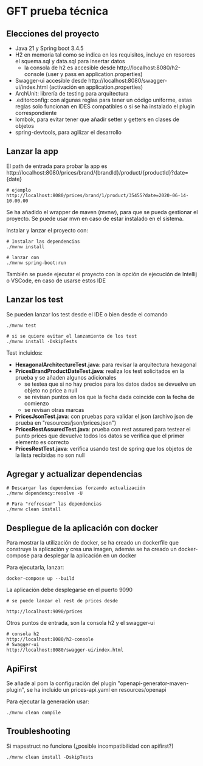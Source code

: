 # GFT prueba técnica

## Elecciones del proyecto

- Java 21 y Spring boot 3.4.5
- H2 en memoria tal como se indica en los requisitos, incluye en resorces el squema.sql y data.sql para insertar datos
	- la consola de h2 es accesible desde http://localhost:8080/h2-console (user y pass en application.properties)
- Swagger-ui accesible desde http://localhost:8080/swagger-ui/index.html (activación en application.properties)
- ArchUnit: librería de testing para arquitectura
- .editorconfig: con algunas reglas para tener un código uniforme, estas reglas solo funcionan en IDES compatibles o
  si se ha instalado el plugin correspondiente
- lombok, para evitar tener que añadir setter y getters en clases de objetos
- spring-devtools, para agilizar el desarrollo

## Lanzar la app

El path de entrada para probar la app es http://localhost:8080/prices/brand/{brandId}/product/{productId}?date={date}

```shell
# ejemplo
http://localhost:8080/prices/brand/1/product/35455?date=2020-06-14-10.00.00
```

Se ha añadido el wrapper de maven (mvnw), para que se pueda gestionar el proyecto. Se puede usar mvn en caso de estar
instalado en el sistema.

Instalar y lanzar el proyecto con:

```shell
# Instalar las dependencias 
./mvnw install

# lanzar con
./mvnw spring-boot:run
```

También se puede ejecutar el proyecto con la opción de ejecución de Intellij o VSCode, en caso de usarse estos IDE

## Lanzar los test

Se pueden lanzar los test desde el IDE o bien desde el comando

```shell
./mvnw test

# si se quiere evitar el lanzamiento de los test
./mvnw install -DskipTests
```

Test incluidos:

- **HexagonalArchitectureTest.java**: para revisar la arquitectura hexagonal
- **PricesBrandProductDateTest.java**: realiza los test solicitados en la prueba y se añaden algunos adicionales
	- se testea que si no hay precios para los datos dados se devuelve un objeto no price a null
	- se revisan puntos en los que la fecha dada coincide con la fecha de comienzo
	- se revisan otras marcas
- **PricesJsonTest.java**: con pruebas para validar el json (archivo json de prueba en "resources/json/prices.json")
- **PricesRestAssuredTest.java**: prueba con rest assured para testear el punto prices que devuelve todos los datos
  se verifica que el primer elemento es correcto
- **PricesRestTest.java**: verifica usando test de spring que los objetos de la lista recibidas no son null

## Agregar y actualizar dependencias

```shell
# Descargar las dependencias forzando actualización
./mvnw dependency:resolve -U

# Para "refrescar" las dependencias
./mvnw clean install
```

## Despliegue de la aplicación con docker

Para mostrar la utilización de docker, se ha creado un dockerfile que construye la aplicación y crea una imagen,
además se ha creado un docker-compose para desplegar la aplicación en un docker

Para ejecutarla, lanzar:

```shell
docker-compose up --build
```

La aplicación debe desplegarse en el puerto 9090

```shell
# se puede lanzar el rest de prices desde

http://localhost:9090/prices
```

Otros puntos de entrada, son la consola h2 y el swagger-ui

```shell
# consola h2
http://localhost:8080/h2-console
# Swagger-ui 
http://localhost:8080/swagger-ui/index.html
```

## ApiFirst

Se añade al pom la configuración del plugin "openapi-generator-maven-plugin",
se ha incluido un prices-api.yaml en resources/openapi

Para ejecutar la generación usar:

```shell  
./mvnw clean compile
```

## Troubleshooting

Si mapsstruct no funciona (¿posible incompatibilidad con apifirst?)

```shell
./mvnw clean install -DskipTests
```